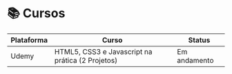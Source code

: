 # 📚 Cursos
|Plataforma  | Curso  | Status | 
|-------|--------------------------------------------------|--------------|
| Udemy | HTML5, CSS3 e Javascript na prática (2 Projetos) | Em andamento | 
